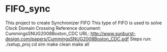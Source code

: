 # FIFO_sync
This project to create Synchronizer FIFO
This type of FIFO is used to solve Clock Domain Crossing
Reference document: CummingsSNUG2008Boston_CDC
URL: http://www.sunburst-design.com/papers/CummingsSNUG2008Boston_CDC.pdf
Steps run:
./setup_proj
cd sim
make clean
make all

